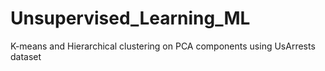 # Unsupervised_Learning_ML
K-means and Hierarchical clustering on PCA components using UsArrests dataset
